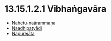 # 13.15.1.2.1 Vibhaṅgavāra

* [Nahetu-naārammaṇa](13.15.1.2.1/Nahetu-naarammana.md)
* [Naadhipatyādi](13.15.1.2.1/Naadhipatyadi.md)
* [Napurejāta](13.15.1.2.1/Napurejata.md)
